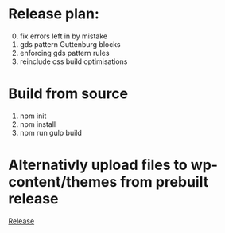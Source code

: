 # Release plan:
0. fix errors left in by mistake 
1. gds pattern Guttenburg blocks 
2. enforcing gds pattern rules
3. reinclude css build optimisations 

# Build from source
1. npm init
2. npm install
3. npm run gulp build

# Alternativly upload files to wp-content/themes from prebuilt release
[Release](https://github.com/IslayAnderson/govuk-gds_wordpress_theme/releases)